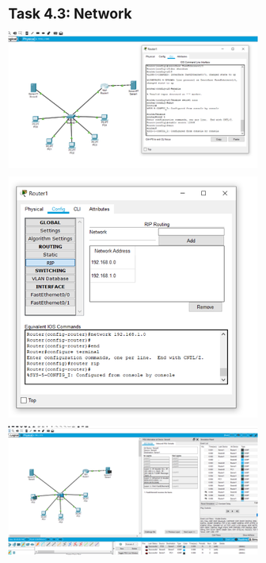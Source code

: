 
<h1>Task 4.3: Network</h1>
	  
<p><img class="img-responsive" src="images/1.png"></p>
<p><img class="img-responsive" src="images/2.png"></p>
<p><img class="img-responsive" src="images/3.png"></p>